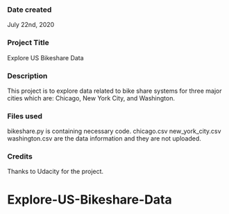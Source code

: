 ### Date created
July 22nd, 2020

### Project Title
Explore US Bikeshare Data

### Description
This project is to explore data related to bike share systems for three major cities which are: Chicago, New York City, and Washington.

### Files used
bikeshare.py is containing necessary code.
chicago.csv  new_york_city.csv  washington.csv are the data information and they are not uploaded. 

### Credits
Thanks to Udacity for the project.
# Explore-US-Bikeshare-Data
